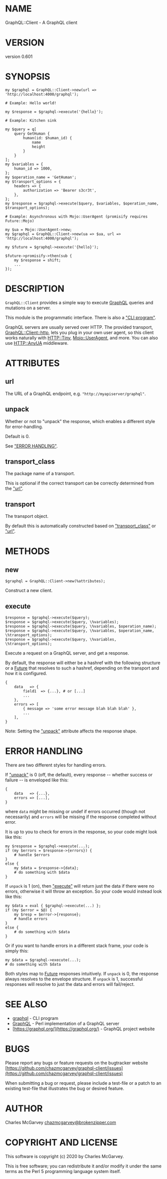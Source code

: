 # NAME

GraphQL::Client - A GraphQL client

# VERSION

version 0.601

# SYNOPSIS

    my $graphql = GraphQL::Client->new(url => 'http://localhost:4000/graphql');

    # Example: Hello world!

    my $response = $graphql->execute('{hello}');

    # Example: Kitchen sink

    my $query = q[
        query GetHuman {
            human(id: $human_id) {
                name
                height
            }
        }
    ];
    my $variables = {
        human_id => 1000,
    };
    my $operation_name = 'GetHuman';
    my $transport_options = {
        headers => {
            authorization => 'Bearer s3cr3t',
        },
    };
    my $response = $graphql->execute($query, $variables, $operation_name, $transport_options);

    # Example: Asynchronous with Mojo::UserAgent (promisify requires Future::Mojo)

    my $ua = Mojo::UserAgent->new;
    my $graphql = GraphQL::Client->new(ua => $ua, url => 'http://localhost:4000/graphql');

    my $future = $graphql->execute('{hello}');

    $future->promisify->then(sub {
        my $response = shift;
        ...
    });

# DESCRIPTION

`GraphQL::Client` provides a simple way to execute [GraphQL](https://graphql.org/) queries and
mutations on a server.

This module is the programmatic interface. There is also a ["CLI program"](https://metacpan.org/pod/graphql).

GraphQL servers are usually served over HTTP. The provided transport, [GraphQL::Client::http](https://metacpan.org/pod/GraphQL%3A%3AClient%3A%3Ahttp), lets
you plug in your own user agent, so this client works naturally with [HTTP::Tiny](https://metacpan.org/pod/HTTP%3A%3ATiny),
[Mojo::UserAgent](https://metacpan.org/pod/Mojo%3A%3AUserAgent), and more. You can also use [HTTP::AnyUA](https://metacpan.org/pod/HTTP%3A%3AAnyUA) middleware.

# ATTRIBUTES

## url

The URL of a GraphQL endpoint, e.g. `"http://myapiserver/graphql"`.

## unpack

Whether or not to "unpack" the response, which enables a different style for error-handling.

Default is 0.

See ["ERROR HANDLING"](#error-handling).

## transport\_class

The package name of a transport.

This is optional if the correct transport can be correctly determined from the ["url"](#url).

## transport

The transport object.

By default this is automatically constructed based on ["transport\_class"](#transport_class) or ["url"](#url).

# METHODS

## new

    $graphql = GraphQL::Client->new(%attributes);

Construct a new client.

## execute

    $response = $graphql->execute($query);
    $response = $graphql->execute($query, \%variables);
    $response = $graphql->execute($query, \%variables, $operation_name);
    $response = $graphql->execute($query, \%variables, $operation_name, \%transport_options);
    $response = $graphql->execute($query, \%variables, \%transport_options);

Execute a request on a GraphQL server, and get a response.

By default, the response will either be a hashref with the following structure or a [Future](https://metacpan.org/pod/Future) that
resolves to such a hashref, depending on the transport and how it is configured.

    {
        data   => {
            field1  => {...}, # or [...]
            ...
        },
        errors => [
            { message => 'some error message blah blah blah' },
            ...
        ],
    }

Note: Setting the ["unpack"](#unpack) attribute affects the response shape.

# ERROR HANDLING

There are two different styles for handling errors.

If ["unpack"](#unpack) is 0 (off, the default), every response -- whether success or failure -- is enveloped
like this:

    {
        data   => {...},
        errors => [...],
    }

where `data` might be missing or undef if errors occurred (though not necessarily) and `errors`
will be missing if the response completed without error.

It is up to you to check for errors in the response, so your code might look like this:

    my $response = $graphql->execute(...);
    if (my $errors = $response->{errors}) {
        # handle $errors
    }
    else {
        my $data = $response->{data};
        # do something with $data
    }

If `unpack` is 1 (on), then ["execute"](#execute) will return just the data if there were no errors,
otherwise it will throw an exception. So your code would instead look like this:

    my $data = eval { $graphql->execute(...) };
    if (my $error = $@) {
        my $resp = $error->{response};
        # handle errors
    }
    else {
        # do something with $data
    }

Or if you want to handle errors in a different stack frame, your code is simply this:

    my $data = $graphql->execute(...);
    # do something with $data

Both styles map to [Future](https://metacpan.org/pod/Future) responses intuitively. If `unpack` is 0, the response always resolves
to the envelope structure. If `unpack` is 1, successful responses will resolve to just the data and
errors will fail/reject.

# SEE ALSO

- [graphql](https://metacpan.org/pod/graphql) - CLI program
- [GraphQL](https://metacpan.org/pod/GraphQL) - Perl implementation of a GraphQL server
- [https://graphql.org/](https://graphql.org/) - GraphQL project website

# BUGS

Please report any bugs or feature requests on the bugtracker website
[https://github.com/chazmcgarvey/graphql-client/issues](https://github.com/chazmcgarvey/graphql-client/issues)

When submitting a bug or request, please include a test-file or a
patch to an existing test-file that illustrates the bug or desired
feature.

# AUTHOR

Charles McGarvey <chazmcgarvey@brokenzipper.com>

# COPYRIGHT AND LICENSE

This software is copyright (c) 2020 by Charles McGarvey.

This is free software; you can redistribute it and/or modify it under
the same terms as the Perl 5 programming language system itself.
